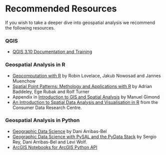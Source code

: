 # Recommended Resources
If you wish to take a deeper dive into geospatial analysis we recommend the following resources.


### QGIS
* [QGIS 3.10 Documentation and Training](https://docs.qgis.org/3.10/en/docs/index.html)


### Geospatial Analysis in R
* [Geocomputation with R](https://geocompr.robinlovelace.net/) by Robin Lovelace, Jakub Nowosad and Jannes Muenchow
* [Spatial Point Patterns: Methology and Applications with R](http://book.spatstat.org/) by Adrian Baddeley, Ege Rubak and Rolf Turner
* Appendix in [Introduction to GIS and Spatial Analysis](https://mgimond.github.io/Spatial/) by Manuel Gimond
* [An Introduction to Spatial Data Analysis and Visualisation in R](https://data.cdrc.ac.uk/dataset/introduction-spatial-data-analysis-and-visualisation-r) from the Consumer Data Research Centre.


### Geospatial Analysis in Python
* [Geographic Data Science](https://darribas.org/gds_course/content/home.html) by Dani Arribas-Bel
* [Geographic Data Science with PySAL and the PyData Stack](https://geographicdata.science/book/intro.html) by  Sergio Rey, Dani Arribas-Bel and Levi Wolf.
* [ArcGIS Notebooks for ArcGIS Python API](https://github.com/Esri/arcgis-python-api/tree/master/guide)
